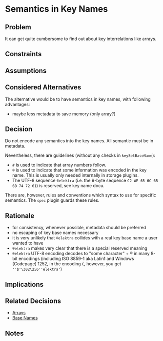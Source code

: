 # Semantics in Key Names

## Problem

It can get quite cumbersome to find out about key interrelations like arrays.

## Constraints

## Assumptions

## Considered Alternatives

The alternative would be to have semantics in key names, with following advantages:

- maybe less metadata to save memory (only array?)

## Decision

Do not encode any semantics into the key names.
All semantic must be in metadata.

Nevertheless, there are guidelines (without any checks in `keySetBaseName`):

- `#` is used to indicate that array numbers follow.
- `®` is used to indicate that some information was encoded in the key name.
  This is usually only needed internally in storage plugins.
- The UTF-8 sequence `®elektra` (i.e. the 9-byte sequence `C2 AE 65 6C 65 6B 74 72 61`) is reserved,
  see key name docu.

There are, however, rules and conventions which syntax to use for specific semantics.
The `spec` plugin guards these rules.

## Rationale

- for consistency, whenever possible, metadata should be preferred
- no escaping of key base names necessary
- it is very unlikely that `®elektra` collides with a real key base name
  a user wanted to have
- `®elektra` makes very clear that there is a special reserved meaning
- `®elektra` UTF-8 encoding decodes to "some character" + ® in many 8-bit encodings
  (including ISO 8859-1 aka Latin1 and Windows (Codepage) 1252,
  in the encoding `C`, however, you get `''$'\302\256''elektra'`)

## Implications

## Related Decisions

- [Arrays](array.md)
- [Base Names](base_name.md)

## Notes
